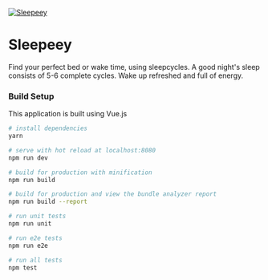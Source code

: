 [![Sleepeey](https://i.imgur.com/mKLhzsq.png)](https://sleepeey-187920.firebaseapp.com/) 
# Sleepeey
Find your perfect bed or wake time, using sleepcycles.
A good night's sleep consists of 5-6 complete cycles. Wake up refreshed and full of energy.

### Build Setup
This application is built using Vue.js

``` bash
# install dependencies
yarn

# serve with hot reload at localhost:8080
npm run dev

# build for production with minification
npm run build

# build for production and view the bundle analyzer report
npm run build --report

# run unit tests
npm run unit

# run e2e tests
npm run e2e

# run all tests
npm test
```

